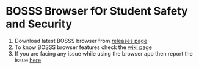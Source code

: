 # BOSSS Browser fOr Student Safety and Security
1. Download latest BOSSS browser from [releases page](https://github.com/abhimanyutherobot/kmit-browser/releases)
1. To know BOSSS browser features check the [wiki page](https://github.com/abhimanyutherobot/kmit-browser/wiki/BOSSS-Browser-fOr-Student-Safety-and-Security)
1. If you are facing any issue while using the browser app then report the issue [here](https://github.com/abhimanyutherobot/kmit-browser/issues)
